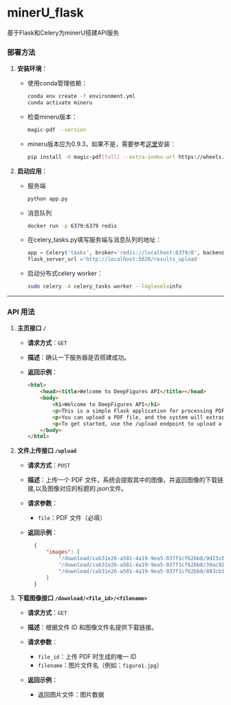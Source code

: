 # minerU_flask
基于Flask和Celery为minerU搭建API服务

### 部署方法

1. **安装环境**：
    - 使用conda管理依赖：
      ```bash
      conda env create -f environment.yml
      conda activate mineru
      ```
    - 检查mineru版本：
      ```bash
      magic-pdf --version
      ```
    - mineru版本应为0.9.3，如果不是，需要参考[这里](https://github.com/opendatalab/MinerU/blob/master/docs/README_Ubuntu_CUDA_Acceleration_zh_CN.md)安装：
      ```bash
      pip install -U magic-pdf[full] --extra-index-url https://wheels.myhloli.com -i https://mirrors.aliyun.com/pypi/simple
      ```

2. **启动应用**：
    - 服务端
      ```bash
      python app.py
      ```
    - 消息队列
      ```bash
      docker run -p 6379:6379 redis
      ```     
    - 在celery_tasks.py填写服务端与消息队列的地址：
      ```python
      app = Celery('tasks', broker='redis://localhost:6379/0', backend='redis://localhost:6379/0')
      flask_server_url ='http://localhost:5020/results_upload'
      ```
    - 启动分布式celery worker：
      ```bash
      sudo celery -A celery_tasks worker --loglevel=info
      ```
---
### API 用法

1. **主页接口 `/`**

    - **请求方式**：`GET`
    - **描述**：确认一下服务器是否搭建成功。

    - **返回示例**：
      ```html
      <html>
          <head><title>Welcome to DeepFigures API</title></head>
          <body>
              <h1>Welcome to DeepFigures API</h1>
              <p>This is a simple Flask application for processing PDF files containing figures.</p>
              <p>You can upload a PDF file, and the system will extract images and provide download links.</p>
              <p>To get started, use the /upload endpoint to upload a PDF.</p>
          </body>
      </html>
      ```

2. **文件上传接口 `/upload`**

    - **请求方式**：`POST`
    - **描述**：上传一个 PDF 文件，系统会提取其中的图像，并返回图像的下载链接,以及图像对应的标题的.json文件。
    
    - **请求参数**：
      - `file`：PDF 文件（必填）

    - **返回示例**：
      ```json
        {
            "images": [
                "/download/cab31e26-a581-4a19-9ea5-037f1cf62bb8/9d23c0f11167aadb6dae34f59e58ed7d705ae8b68f5585ebc8795b8bc6693b3e.jpg",
                "/download/cab31e26-a581-4a19-9ea5-037f1cf62bb8/39ac92725c835dae36f776498b30ffefaa564403c318f8bdc8d708a6c019d2af.jpg",
                "/download/cab31e26-a581-4a19-9ea5-037f1cf62bb8/483cb11d21e10cac152a41f8d07fe4c18edc95b8ec890e4827a7d3d32afd1398.jpg"
            ]
        }
      ```
      

3. **下载图像接口 `/download/<file_id>/<filename>`**

    - **请求方式**：`GET`
    - **描述**：根据文件 ID 和图像文件名提供下载链接。
    
    - **请求参数**：
      - `file_id`：上传 PDF 时生成的唯一 ID
      - `filename`：图片文件名（例如：`figure1.jpg`）
    
    - **返回示例**：
      - 返回图片文件：图片数据
